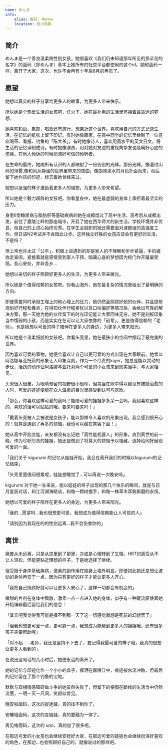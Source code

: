 ```yaml
---
name: めんま
info:
    alias: 面码, Menma
    location: 四川成都
---
```


## 简介

めんま是一个善良温柔跨性别女孩，她很喜欢《我们仍未知道那年所见的那朵花的名字》的面码（即めんま）基本上她所有的社交平台都使用的这个id。她和面码一样，离开了大家，这次，也许不会再有十年后8月的再见了。

## 愿望

她想以真实的样子分享给更多人的故事，为更多人带来快乐。

所以她是个热爱生活的女孩吧，灯火下，她在最朴素的生活里怀揣着最遥远的梦想。

她喜欢钓鱼，集邮，唱歌还有旅行，想亲近这个世界。喜欢用自己的方式记录生活，在记忆的纸张上留下印记。有时她像画家，在高中同学的记忆里绘制了一位喜欢喝茶、看报、钓鱼的「陈大爷」。有时她像诗人，喜欢用高水平的英文日文，将生活的记忆译制成诗。有时她像演员，用对她对友谊的重视向挚友也隐瞒好心底的伤痛，在他人倾诉的时候扮演好可信的倾听者。

在生命的最终，她向所有认识的人都映射了一份告别的光辉。那份光辉，像漫过山岭的薄雾,像和风从静谧的世界里带来的夜曲，像朗照溪水的月色扑面而来，而后留下她作灰的印迹，标志着她曾经来过。

她想以坚强的样子激励着更多人的理想，为更多人带来希望。

所以她是个毅力超群的女孩吧。你看星夜中，她在最虚弱的身体上承担着最坚实的压力。

身患II型糖尿病与脂肪肝等基础疾病的她在成都度过了高中生活，高考后从成都出发，前往了嘉陵江畔的那座城市，开启了她在西华师大的新生活。学校环境并非优良，但自己的上进心始终优秀。在学生会就职的她还需要面对课题组的高强度工作。但日语N2考试并不会因此让步。这样独立好胜的女孩应该会有更好的生活，不是吗？

但上帝也许太过「公平」，积极上进遇到的却是家人的不理解和步步紧逼，手机被收走查阅，紧接着就是感情受到家人干预，暗藏心底的梦想因为柜门炸开屡屡受阻。吾心安处，并非吾乡...

她想以亲切的样子照顾好更多人的生活，为更多人带来微光。

所以她是个值得信赖的女孩吧。你看山海外，她在最复杂的情况里给出了最明确的方向。

即便需要同时承担生理上的和心理上的压力，她仍然会照顾好她的伙伴，并且提前规划好行程和餐点，在得知伙伴行程紧张以及口味偏好等情况后，会给出可靠的解决方案，那一天她为她的伙伴留下的时光印记能让大家回味无穷。她不是刻板印象当中懦弱的小孩，而是实实在在可以让大家依靠的「前辈」，更是值得信赖的「老师」，也是她想以可爱的样子陪伴在更多人的身边，为更多人带来阳光。

所以她是个温柔细腻的女孩吧。你看头壳里，她在最狭小的空间中撑起了最完美的世界。

因为喜欢可爱的事物，她便会喜欢让自己以更可爱的方式出现在大家眼前。她曾以阿洛娜与亚托莉的形象让人印象深刻，作为一个尽责的kiger，她总是能以灵动的步伐，活跃的动作让阿洛娜与亚托莉两个可爱的小女孩来到现实当中，与大家相见。

头壳很大很重，为眼睛预留的视野很小很窄，但每当在隙中得以窥见有被她治愈的人时，可爱的娃娃便能在众人温柔的目光里感受到认可与欢欣。

「那么，你喜欢这样可爱的我吗？能陪可爱的娃娃多多呆一会吗，我超喜欢这样的，喜欢的话可以贴贴的哦。要来吗要来吗！」

「戴着头壳被人会被说是女孩子，能以那样令人喜欢的形象出现，我会感到很开心的！就算是遇到了再多的烦恼，我也可以藏在笑容下面！」

她从高中开始变娃，亲友都没有忘记她「高性能机器人」的形象。直到离世的前一晚，作为尽职尽责的娃娃，她还是做到了将莫大的烦恼予以埋藏，选择给同好展现可爱的一面。

「我们关于 kigurumi 的记忆从娃娃开始，我会在离开我们的时候以kigurumi的记忆结束」

「头壳里面很闷很累呢，娃娃想睡觉了...可以再说一次晚安吗」

kigurumi 对于她一生来说，能以娃娃的样子出现的那几个快乐的瞬间，就是与日月星辰对话，和江河湖海晤谈，和每一颗树握手，和每一株草木耳鬓厮磨的永恒。

她想以可爱的样子陪伴在更多人的身边，为更多人带来阳光。

「我的...愿望吗...我也很想更可爱，我想成为值得信赖能让人可信的人」

「请别因为我现在的的性别远离...我不会伤害你的」

## 离世

痛苦从未远离，只是从这里到了那里，亦或是心理转到了生理。HRT的感受从不让人轻松，但能更贴近理想的样子，于是她选择了继续。

但受限于身体基础疾病，激素的副作用在她身上格外明显，即便如此她还是想让波动的身体再安宁一点，因为只有更好的样子才能让更多人开心。

「我把自己照顾好就可以让更多人安心了，这样一切都会有机会的」

微甜的片剂在身体中飘散，激素一点一点进入她的身体，似乎有一种暖流驱使着她开始编辑最后留给我们的信息：

「其实吧我觉得我可能是撑不到那一天了这一切感觉就想是死前的幻想罢了」

「但我也想更可爱一点，更可靠一点，我想成为能帮到更多人的姐姐哦，还有很多孩子需要帮助呢」

「对不起……老师，我还是坚持不下去了，要记得我最可爱的样子哦，我真的很想让更多人看到的」

在说出这句话的几小时后，她便永远的离开了。

她的记忆与印迹化作一个小小的盒子，挥洒在嘉陵江中，痕迹被水流冲散，但最后的记忆留在了那个钓鱼的宝地。

默默与双相情感障碍做斗争的她虽然失败了，但留下的梗图在断续的生活当中仍然流萤，一明一灭一尺间，笑颜似曾见。

晚安啦面码，这次的捉迷藏，真的找不到你了。

安睡哦面码，这次的变娃娃，真的要融为一体了。

再见咯面码，这次的 uno，真的加了很多呢。

在那边可爱的小女孩也会继续安抚好大家，在那边可爱的娃娃也会继续扮演好喜欢的角色，在那边...也会照顾好自己的，就像说过的那样吧。

